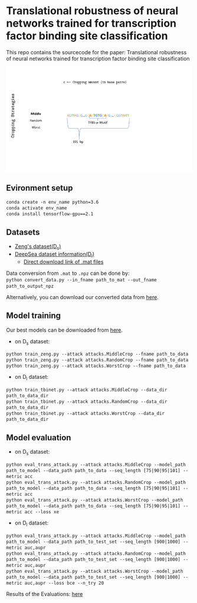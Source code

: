 # Translational robustness of neural networks trained for transcription factor binding site classification
This repo contains the sourcecode for the paper: Translational robustness of neural networks
trained for transcription factor binding site classification

<p align="center">
   <img src="./crop_strat.gif"></img>
</p>

## Evironment setup
```
conda create -n env_name python=3.6
conda activate env_name
conda install tensorflow-gpu==2.1
```
## Datasets
* [Zeng's dataset(D<sub>s</sub>)](http://cnn.csail.mit.edu/)
* [DeepSea dataset information(D<sub>l</sub>)](http://deepsea.princeton.edu/help/ "DeepSea dataset")
    * [Direct download link of .mat files](http://deepsea.princeton.edu/media/code/deepsea_train_bundle.v0.9.tar.gz)

Data conversion from `.mat` to `.npz` can be done by:  
`python convert_data.py --in_fname path_to_mat --out_fname path_to_output_npz`

Alternatively, you can download our converted data from [here](https://uszeged-my.sharepoint.com/:f:/g/personal/pap_gergely_1_o365_u-szeged_hu/EmfyJP3jFWFLjxe_NK2t3N0BGFOBTn-kCO0Id8dOoV9N0A?e=yAiAx2). 

## Model training
Our best models can be downloaded from [here](https://uszeged-my.sharepoint.com/:f:/g/personal/pap_gergely_1_o365_u-szeged_hu/Eo9ntvgjGjdMjWVLWxgLXq4Bz4L9fqJCyhbM8wuX1wdLIw?e=6LDzNK).

* on D<sub>s</sub> dataset:
```
python train_zeng.py --attack attacks.MiddleCrop --fname path_to_data  
python train_zeng.py --attack attacks.RandomCrop --fname path_to_data
python train_zeng.py --attack attacks.WorstCrop --fname path_to_data
```
* on D<sub>l</sub> dataset:
```
python train_tbinet.py --attack attacks.MiddleCrop --data_dir path_to_data_dir  
python train_tbinet.py --attack attacks.RandomCrop --data_dir path_to_data_dir
python train_tbinet.py --attack attacks.WorstCrop --data_dir path_to_data_dir
```
## Model evaluation
* on D<sub>s</sub> dataset:
```
python eval_trans_attack.py --attack attacks.MiddleCrop --model_path path_to_model --data_path path_to_data --seq_length [75|90|95|101] --metric acc
python eval_trans_attack.py --attack attacks.RandomCrop --model_path path_to_model --data_path path_to_data --seq_length [75|90|95|101] --metric acc
python eval_trans_attack.py --attack attacks.WorstCrop --model_path path_to_model --data_path path_to_data --seq_length [75|90|95|101] --metric acc --loss xe
```
* on D<sub>l</sub> dataset:
```
python eval_trans_attack.py --attack attacks.MiddleCrop --model_path path_to_model --data_path path_to_test_set --seq_length [900|1000] --metric auc,aupr
python eval_trans_attack.py --attack attacks.RandomCrop --model_path path_to_model --data_path path_to_test_set --seq_length [900|1000] --metric auc,aupr
python eval_trans_attack.py --attack attacks.WorstCrop --model_path path_to_model --data_path path_to_test_set --seq_length [900|1000] --metric auc,aupr --loss bce --n_try 20
```


Results of the Evaluations: [here](https://uszeged-my.sharepoint.com/:f:/g/personal/pap_gergely_1_o365_u-szeged_hu/ErXUaVN-uFJGkeKw9GnxmQkB6RdA3RfsG4NW3z_KybF6-w?e=sxskCw)
